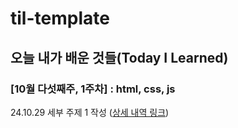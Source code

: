 # til-template

## 오늘 내가 배운 것들(Today I Learned)

### [10월 다섯째주, 1주차] : html, css, js

24.10.29 세부 주제 1 작성 ([상세 내역 링크](https://github.com/duckchanahn/hyuk-til/blob/main/Oct/2024-10-29.md))